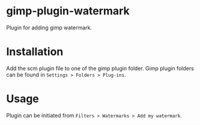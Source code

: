 # gimp-plugin-watermark
Plugin for adding gimp watermark.

# Installation
Add the scm plugin file to one of the gimp plugin folder. Gimp plugin folders can be found in `Settings > Folders > Plug-ins`.

# Usage
Plugin can be initiated from `Filters > Watermarks > Add my watermark`.
